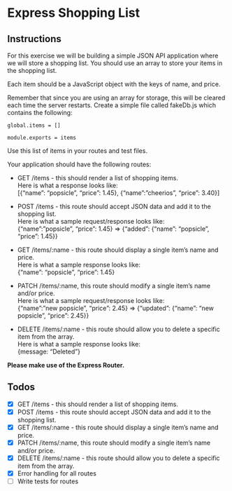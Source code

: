# Express Shopping List
## Instructions
For this exercise we will be building a simple JSON API application where we will store a shopping list. You should use an array to store your items in the shopping list.

Each item should be a JavaScript object with the keys of name, and price.

Remember that since you are using an array for storage, this will be cleared each time the server restarts. Create a simple file called fakeDb.js which contains the following:
```
global.items = []

module.exports = items
```
Use this list of items in your routes and test files.

Your application should have the following routes:

* GET /items - this should render a list of shopping items.  
Here is what a response looks like:  
[{“name”: “popsicle”, “price”: 1.45}, {“name”:”cheerios”, “price”: 3.40}]

* POST /items - this route should accept JSON data and add it to the shopping list.  
Here is what a sample request/response looks like:  
{“name”:”popsicle”, “price”: 1.45} => {“added”: {“name”: “popsicle”, “price”: 1.45}}

* GET /items/:name - this route should display a single item’s name and price.  
Here is what a sample response looks like:  
{“name”: “popsicle”, “price”: 1.45}

* PATCH /items/:name, this route should modify a single item’s name and/or price.  
Here is what a sample request/response looks like:  
{“name”:”new popsicle”, “price”: 2.45} => {“updated”: {“name”: “new popsicle”, “price”: 2.45}}

* DELETE /items/:name - this route should allow you to delete a specific item from the array.  
Here is what a sample response looks like:  
{message: “Deleted”}

**Please make use of the Express Router.**

## Todos
- [x] GET /items - this should render a list of shopping items.
- [x] POST /items - this route should accept JSON data and add it to the shopping list.
- [x] GET /items/:name - this route should display a single item’s name and price.
- [x] PATCH /items/:name, this route should modify a single item’s name and/or price.
- [x] DELETE /items/:name - this route should allow you to delete a specific item from the array.
- [x] Error handling for all routes
- [ ] Write tests for routes
